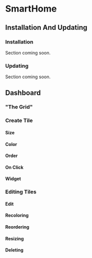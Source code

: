 # SmartHome
## Installation And Updating
### Installation
Section coming soon.
### Updating
Section coming soon.
## Dashboard
### "The Grid"
### Create Tile
#### Size
#### Color
#### Order
#### On Click
#### Widget
### Editing Tiles
#### Edit
#### Recoloring
#### Reordering
#### Resizing
#### Deleting

